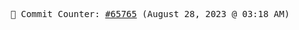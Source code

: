 <p align="center">
    <samp>
        📮 Commit Counter: <a href="https://github.com/Javascript-void0/Javascript-void0/commits/main">#65765</a> (August 28, 2023 @ 03:18 AM)
    </samp>
</p>